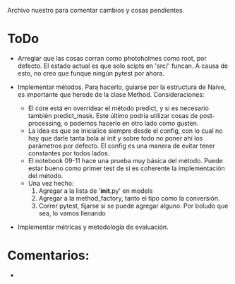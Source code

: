 Archivo nuestro para comentar cambios y cosas pendientes.

# ToDo
 - Arreglar que las cosas corran como photoholmes como root, por defecto. El estado actual es que solo scipts en 'src/' funcan. A causa de esto, no creo que funque ningún pytest por ahora.
 - Implementar métodos. Para hacerlo, guiarse por la estructura de Naive, es importante que herede de la clase Method. Consideraciones:
    * El core está en overridear el método predict, y si es necesario también predict_mask. Este último podría utilizar cosas de post-processing, o podemos hacerlo en otro lado como gusten.
    * La idea es que se inicialice siempre desde el config, con lo cual no hay que darle tanta bola al init  y sobre todo no poner ahí los parámetros por defecto. El config es una manera de evitar tener constantes por todos lados.
    * El notebook 09-11 hace una prueba muy básica del método. Puede estar bueno como primer test de si es coherente la implementación del método.
    * Una vez hecho: 
        1. Agregar a la lista de '__init__.py' en models
        2. Agregar a la method_factory, tanto el tipo como la conversión.
        3. Correr pytest, fijarse si se puede agregar alguno. Por boludo que sea, lo vamos llenando

- Implementar métricas y metodología de evaluación.

# Comentarios:
 - 